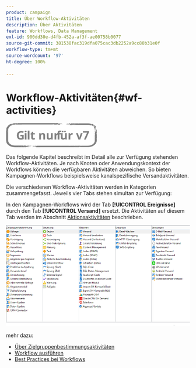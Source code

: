```yaml
---
product: campaign
title: Über Workflow-Aktivitäten
description: Über Aktivitäten
feature: Workflows, Data Management
exl-id: 900dd30e-d4fb-452a-af3f-ae00758b0077
source-git-commit: 381538fac319dfa075cac3db2252a9cc80b31e0f
workflow-type: tm+mt
source-wordcount: '97'
ht-degree: 100%

---
```


# Workflow-Aktivitäten{#wf-activities}

![](../../assets/v7-only.svg)

Das folgende Kapitel beschreibt im Detail alle zur Verfügung stehenden Workflow-Aktivitäten. Je nach Knoten oder Anwendungskontext der Workflows können die verfügbaren Aktivitäten abweichen. So bieten Kampagnen-Workflows beispielsweise kanalspezifische Versandaktivitäten.

Die verschiedenen Workflow-Aktivitäten werden in Kategorien zusammengefasst. Jeweils vier Tabs stehen simultan zur Verfügung:

In den Kampagnen-Workflows wird der Tab **[!UICONTROL Ereignisse]** durch den Tab **[!UICONTROL Versand]** ersetzt. Die Aktivitäten auf diesem Tab werden im Abschnitt [Aktionsaktivitäten](about-action-activities.md) beschrieben.

![](assets/wf-activity-tabs.png)

mehr dazu:

* [Über Zielgruppenbestimmungsaktivitäten](about-targeting-activities.md)
* [Workflow ausführen](starting-a-workflow.md)
* [Best Practices bei Workflows](workflow-best-practices.md)

